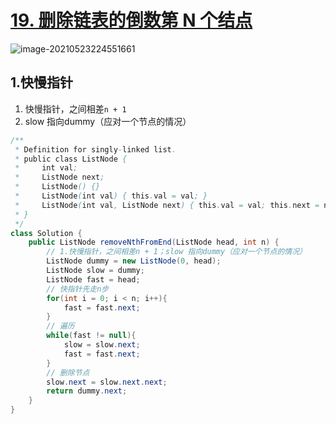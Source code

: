 # [19. 删除链表的倒数第 N 个结点](https://leetcode-cn.com/problems/remove-nth-node-from-end-of-list/)

![image-20210523224551661](https://raw.githubusercontent.com/TWDH/Leetcode-From-Zero/pictures/img/image-20210523224551661.png)

## 1.快慢指针

1. 快慢指针，之间相差`n + 1`
2. slow 指向dummy（应对一个节点的情况）

```java
/**
 * Definition for singly-linked list.
 * public class ListNode {
 *     int val;
 *     ListNode next;
 *     ListNode() {}
 *     ListNode(int val) { this.val = val; }
 *     ListNode(int val, ListNode next) { this.val = val; this.next = next; }
 * }
 */
class Solution {
    public ListNode removeNthFromEnd(ListNode head, int n) {
        // 1.快慢指针，之间相差n + 1；slow 指向dummy（应对一个节点的情况）
        ListNode dummy = new ListNode(0, head);
        ListNode slow = dummy;
        ListNode fast = head;
        // 快指针先走n步
        for(int i = 0; i < n; i++){
            fast = fast.next;   
        }
        // 遍历
        while(fast != null){
            slow = slow.next;
            fast = fast.next;
        }
        // 删除节点
        slow.next = slow.next.next;
        return dummy.next;
    }
}
```

